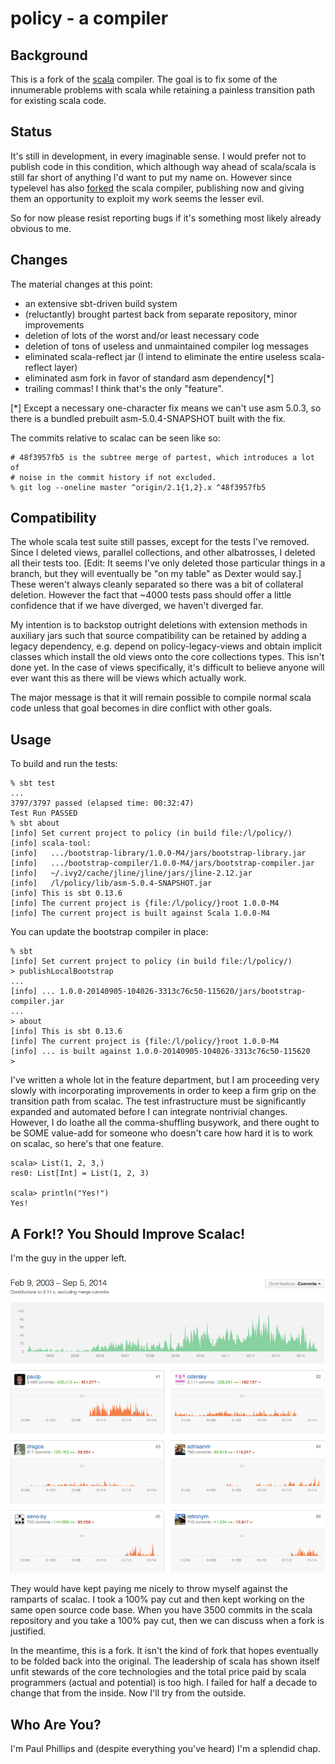 policy - a compiler
===================

Background
----------

This is a fork of the [scala](https://github.com/scala/scala) compiler. The goal is to fix some of the innumerable problems with scala while retaining a painless transition path for existing scala code.

Status
------

It's still in development, in every imaginable sense. I would prefer not to publish code in this condition, which although way ahead of scala/scala is still far short of anything I'd want to put my name on. However since typelevel has also [forked](https://github.com/typelevel/scala) the scala compiler, publishing now and giving them an opportunity to exploit my work seems the lesser evil.

So for now please resist reporting bugs if it's something most likely already obvious to me.

Changes
-------

The material changes at this point:

 - an extensive sbt-driven build system
 - (reluctantly) brought partest back from separate repository, minor improvements
 - deletion of lots of the worst and/or least necessary code
 - deletion of tons of useless and unmaintained compiler log messages
 - eliminated scala-reflect jar (I intend to eliminate the entire useless scala-reflect layer)
 - eliminated asm fork in favor of standard asm dependency[*]
 - trailing commas! I think that's the only "feature".

[*] Except a necessary one-character fix means we can't use asm 5.0.3, so there is a bundled prebuilt asm-5.0.4-SNAPSHOT built with the fix.

The commits relative to scalac can be seen like so:
```
# 48f3957fb5 is the subtree merge of partest, which introduces a lot of
# noise in the commit history if not excluded.
% git log --oneline master ^origin/2.1{1,2}.x ^48f3957fb5
```

Compatibility
-------------

The whole scala test suite still passes, except for the tests I've removed. Since I deleted views, parallel collections, and other albatrosses, I deleted all their tests too. [Edit: It seems I've only deleted those particular things in a branch, but they will eventually be "on my table" as Dexter would say.] These weren't always cleanly separated so there was a bit of collateral deletion. However the fact that ~4000 tests pass should offer a little confidence that if we have diverged, we haven't diverged far.

My intention is to backstop outright deletions with extension methods in auxiliary jars such that source compatibility can be retained by adding a legacy dependency, e.g. depend on policy-legacy-views and obtain implicit classes which install the old views onto the core collections types. This isn't done yet. In the case of views specifically, it's difficult to believe anyone will ever want this as there will be views which actually work.

The major message is that it will remain possible to compile normal scala code unless that goal becomes in dire conflict with other goals.

Usage
-----

To build and run the tests:

```
% sbt test
...
3797/3797 passed (elapsed time: 00:32:47)
Test Run PASSED
% sbt about
[info] Set current project to policy (in build file:/l/policy/)
[info] scala-tool:
[info]   .../bootstrap-library/1.0.0-M4/jars/bootstrap-library.jar
[info]   .../bootstrap-compiler/1.0.0-M4/jars/bootstrap-compiler.jar
[info]   ~/.ivy2/cache/jline/jline/jars/jline-2.12.jar
[info]   /l/policy/lib/asm-5.0.4-SNAPSHOT.jar
[info] This is sbt 0.13.6
[info] The current project is {file:/l/policy/}root 1.0.0-M4
[info] The current project is built against Scala 1.0.0-M4
```

You can update the bootstrap compiler in place:

```
% sbt
[info] Set current project to policy (in build file:/l/policy/)
> publishLocalBootstrap
...
[info] ... 1.0.0-20140905-104026-3313c76c50-115620/jars/bootstrap-compiler.jar
...
> about
[info] This is sbt 0.13.6
[info] The current project is {file:/l/policy/}root 1.0.0-M4
[info] ... is built against 1.0.0-20140905-104026-3313c76c50-115620
>
```

I've written a whole lot in the feature department, but I am proceeding very slowly with incorporating improvements in order to keep a firm grip on the transition path from scalac. The test infrastructure must be significantly expanded and automated before I can integrate nontrivial changes. However, I do loathe all the comma-shuffling busywork, and there ought to be SOME value-add for someone who doesn't care how hard it is to work on scalac, so here's that one feature.
```
scala> List(1, 2, 3,)
res0: List[Int] = List(1, 2, 3)

scala> println("Yes!")
Yes!
```

A Fork!? You Should Improve Scalac!
-----------------------------------

I'm the guy in the upper left.

![scala commit graph](doc/commits.png)

They would have kept paying me nicely to throw myself against the ramparts of scalac. I took a 100% pay cut and then kept working on the same open source code base. When you have 3500 commits in the scala repository and you take a 100% pay cut, then we can discuss when a fork is justified.

In the meantime, this is a fork. It isn't the kind of fork that hopes eventually to be folded back into the original. The leadership of scala has shown itself unfit stewards of the core technologies and the total price paid by scala programmers (actual and potential) is too high. I failed for half a decade to change that from the inside. Now I'll try from the outside.

Who Are You?
------------

I'm Paul Phillips and (despite everything you've heard) I'm a splendid chap.
